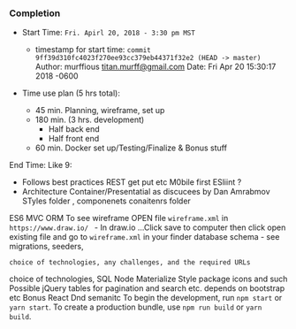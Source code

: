 ### Completion
* Start Time: `Fri. Apirl 20, 2018 - 3:30 pm MST` 
   - timestamp for start time:
    `commit 9ff39d310fc4023f270ee93cc379eb44371f32e2 (HEAD -> master)`
    Author: murffious <titan.murff@gmail.com>
    Date:   Fri Apr 20 15:30:17 2018 -0600

* Time use plan (5 hrs total): 
    - 45 min. Planning, wireframe, set up
    - 180 min. (3 hrs. development)
        - Half back end 
        - Half front end
    - 60 min. Docker set up/Testing/Finalize & Bonus stuff

End Time: Like 9:


* Follows best practices
REST get put etc 
M0bile first
 ESliint ?
* Architecture
Container/Presentatial as discucees by Dan Amrabmov
STyles folder , componenets conaitenrs folder


ES6 MVC ORM
To see wireframe OPEN file `wireframe.xml` in `https://www.draw.io/ `
    - In draw.io ...Click save to computer then click open existing file and go to `wireframe.xml` in your finder
database schema
    - see migrations, seeders, 
    
    choice of technologies, any challenges, and the required URLs

choice of technologies,
SQL
Node
Materialize Style package icons and such
Possible jQuery tables for pagination and search etc. depends on bootstrap etc
Bonus React Dnd
semanitc 
To begin the development, run `npm start` or `yarn start`.
      To create a production bundle, use `npm run build` or `yarn build`.